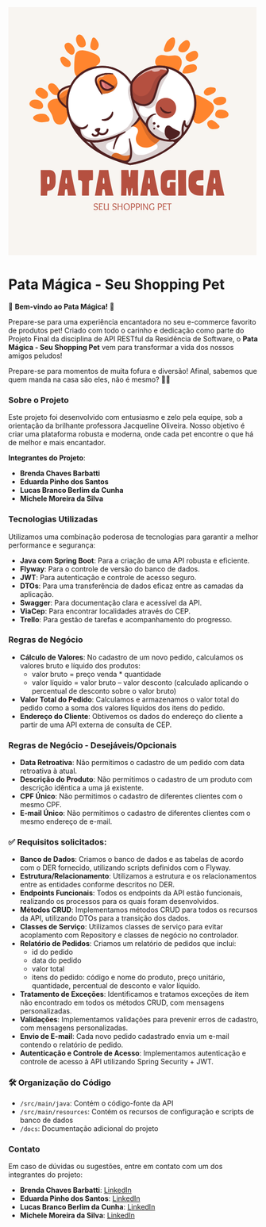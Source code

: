 ![Logo do Projeto](https://github.com/LucasBerlim/ApiRestful-Atividade-em-grupo/blob/main/logopata.png)

# Pata Mágica - Seu Shopping Pet

🐾 **Bem-vindo ao Pata Mágica!** 🐾

Prepare-se para uma experiência encantadora no seu e-commerce favorito de produtos pet! Criado com todo o carinho e dedicação como parte do Projeto Final da disciplina de API RESTful da Residência de Software, o **Pata Mágica - Seu Shopping Pet** vem para transformar a vida dos nossos amigos peludos!

Prepare-se para momentos de muita fofura e diversão! Afinal, sabemos que quem manda na casa são eles, não é mesmo? 🐶🐱

### Sobre o Projeto

Este projeto foi desenvolvido com entusiasmo e zelo pela equipe, sob a orientação da brilhante professora Jacqueline Oliveira. Nosso objetivo é criar uma plataforma robusta e moderna, onde cada pet encontre o que há de melhor e mais encantador.

**Integrantes do Projeto**:
- **Brenda Chaves Barbatti**
- **Eduarda Pinho dos Santos**
- **Lucas Branco Berlim da Cunha**
- **Michele Moreira da Silva**

### Tecnologias Utilizadas

Utilizamos uma combinação poderosa de tecnologias para garantir a melhor performance e segurança:
- **Java com Spring Boot**: Para a criação de uma API robusta e eficiente.
- **Flyway**: Para o controle de versão do banco de dados.
- **JWT**: Para autenticação e controle de acesso seguro.
- **DTOs**: Para uma transferência de dados eficaz entre as camadas da aplicação.
- **Swagger**: Para documentação clara e acessível da API.
- **ViaCep**: Para encontrar localidades através do CEP.
- **Trello**: Para gestão de tarefas e acompanhamento do progresso.

### Regras de Negócio

- **Cálculo de Valores**: No cadastro de um novo pedido, calculamos os valores bruto e líquido dos produtos:
  - valor bruto = preço venda * quantidade
  - valor líquido = valor bruto – valor desconto (calculado aplicando o percentual de desconto sobre o valor bruto)
- **Valor Total do Pedido**: Calculamos e armazenamos o valor total do pedido como a soma dos valores líquidos dos itens do pedido.
- **Endereço do Cliente**: Obtivemos os dados do endereço do cliente a partir de uma API externa de consulta de CEP.

### Regras de Negócio - Desejáveis/Opcionais

- **Data Retroativa**: Não permitimos o cadastro de um pedido com data retroativa à atual.
- **Descrição do Produto**: Não permitimos o cadastro de um produto com descrição idêntica a uma já existente.
- **CPF Único**: Não permitimos o cadastro de diferentes clientes com o mesmo CPF.
- **E-mail Único**: Não permitimos o cadastro de diferentes clientes com o mesmo endereço de e-mail.

### ✅ Requisitos solicitados:

- **Banco de Dados**: Criamos o banco de dados e as tabelas de acordo com o DER fornecido, utilizando scripts definidos com o Flyway.
- **Estrutura/Relacionamento**: Utilizamos a estrutura e os relacionamentos entre as entidades conforme descritos no DER.
- **Endpoints Funcionais**: Todos os endpoints da API estão funcionais, realizando os processos para os quais foram desenvolvidos.
- **Métodos CRUD**: Implementamos métodos CRUD para todos os recursos da API, utilizando DTOs para a transição dos dados.
- **Classes de Serviço**: Utilizamos classes de serviço para evitar acoplamento com Repository e classes de negócio no controlador.
- **Relatório de Pedidos**: Criamos um relatório de pedidos que inclui:
  - id do pedido
  - data do pedido
  - valor total
  - itens do pedido: código e nome do produto, preço unitário, quantidade, percentual de desconto e valor líquido.
- **Tratamento de Exceções**: Identificamos e tratamos exceções de item não encontrado em todos os métodos CRUD, com mensagens personalizadas.
- **Validações**: Implementamos validações para prevenir erros de cadastro, com mensagens personalizadas.
- **Envio de E-mail**: Cada novo pedido cadastrado envia um e-mail contendo o relatório de pedido.
- **Autenticação e Controle de Acesso**: Implementamos autenticação e controle de acesso à API utilizando Spring Security + JWT.

### 🛠️ Organização do Código

- `/src/main/java`: Contém o código-fonte da API
- `/src/main/resources`: Contém os recursos de configuração e scripts de banco de dados
- `/docs`: Documentação adicional do projeto

### Contato

Em caso de dúvidas ou sugestões, entre em contato com um dos integrantes do projeto:
- **Brenda Chaves Barbatti**: [LinkedIn](https://www.linkedin.com/in/brenda-chaves-barbatti-947a91168/)
- **Eduarda Pinho dos Santos**: [LinkedIn](https://www.linkedin.com/in/eduarda-pinho-064b44330/)
- **Lucas Branco Berlim da Cunha**: [LinkedIn](https://www.linkedin.com/in/lucas-berlim-705136265/)
- **Michele Moreira da Silva**: [LinkedIn](https://www.linkedin.com/in/michelemoreira-s/)
